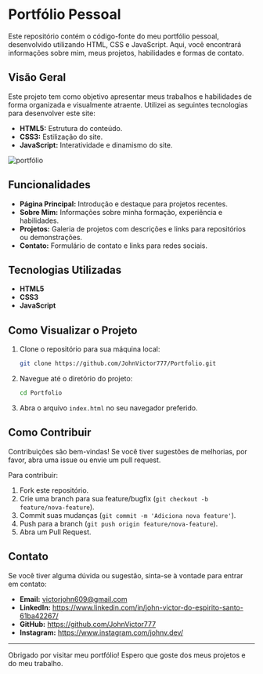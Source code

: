 # Portfólio Pessoal

Este repositório contém o código-fonte do meu portfólio pessoal, desenvolvido utilizando HTML, CSS e JavaScript. Aqui, você encontrará informações sobre mim, meus projetos, habilidades e formas de contato.

## Visão Geral

Este projeto tem como objetivo apresentar meus trabalhos e habilidades de forma organizada e visualmente atraente. Utilizei as seguintes tecnologias para desenvolver este site:

- **HTML5:** Estrutura do conteúdo.
- **CSS3:** Estilização do site.
- **JavaScript:** Interatividade e dinamismo do site.

![portfólio](https://github.com/JohnVictor777/Portfolio/assets/126363638/9774921f-e30e-4063-bd7e-fdd9b826e94b)


## Funcionalidades

- **Página Principal:** Introdução e destaque para projetos recentes.
- **Sobre Mim:** Informações sobre minha formação, experiência e habilidades.
- **Projetos:** Galeria de projetos com descrições e links para repositórios ou demonstrações.
- **Contato:** Formulário de contato e links para redes sociais.

## Tecnologias Utilizadas

- **HTML5**
- **CSS3**
- **JavaScript**

## Como Visualizar o Projeto

1. Clone o repositório para sua máquina local:
   ```sh
   git clone https://github.com/JohnVictor777/Portfolio.git
   ```

2. Navegue até o diretório do projeto:
   ```sh
   cd Portfolio
   ```

3. Abra o arquivo `index.html` no seu navegador preferido.

## Como Contribuir

Contribuições são bem-vindas! Se você tiver sugestões de melhorias, por favor, abra uma issue ou envie um pull request. 

Para contribuir:

1. Fork este repositório.
2. Crie uma branch para sua feature/bugfix (`git checkout -b feature/nova-feature`).
3. Commit suas mudanças (`git commit -m 'Adiciona nova feature'`).
4. Push para a branch (`git push origin feature/nova-feature`).
5. Abra um Pull Request.

## Contato

Se você tiver alguma dúvida ou sugestão, sinta-se à vontade para entrar em contato:

- **Email:** victorjohn609@gmail.com
- **LinkedIn:** https://www.linkedin.com/in/john-victor-do-espirito-santo-61ba42267/
- **GitHub:** https://github.com/JohnVictor777
- **Instagram:** https://www.instagram.com/johnv.dev/

---

Obrigado por visitar meu portfólio! Espero que goste dos meus projetos e do meu trabalho.

